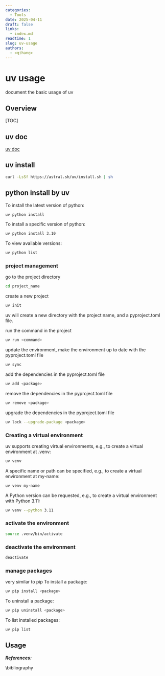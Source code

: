 ```yaml
---
categories:
  - Tools
date: 2025-04-11
draft: false
links:
  - index.md
readtime: 1
slug: uv-usage
authors:
  - <qihang>
---
```

# uv usage
document the basic usage of uv
<!-- more -->
## Overview
[TOC]
## uv doc
[uv doc](https://docs.astral.sh/uv/)
## uv install
```bash
curl -LsSf https://astral.sh/uv/install.sh | sh
```
## python install by uv
To install the latest version of python:
```bash
uv python install
```
To install a specific version of python:
```bash
uv python install 3.10
```
To view available versions:
```bash
uv python list
```
### project management
go to the project directory
```bash
cd project_name
```

create a new project
```bash
uv init
```
uv will create a new directory with the project name, and a pyproject.toml file.

run the command in the project
```bash
uv run <command>
```

update the environment, make the environment up to date with the pyproject.toml file
```bash
uv sync
```

add the dependencies in the pyproject.toml file
```bash
uv add <package>
```

remove the dependencies in the pyproject.toml file
```bash
uv remove <package>
```

upgrade the dependencies in the pyproject.toml file
```bash
uv lock --upgrade-package <package>
```

### Creating a virtual environment
uv supports creating virtual environments, e.g., to create a virtual environment at .venv:
```bash
uv venv
```
A specific name or path can be specified, e.g., to create a virtual environment at my-name:
```bash
uv venv my-name
```
A Python version can be requested, e.g., to create a virtual environment with Python 3.11:
```bash
uv venv --python 3.11
```

### activate the environment
```bash
source .venv/bin/activate
```

### deactivate the environment
```bash
deactivate
```

### manage packages
very similar to pip
To install a package:
```bash
uv pip install <package>
```
To uninstall a package:
```bash
uv pip uninstall <package>
```
To list installed packages:
```bash
uv pip list
```








## Usage


***References:***

\bibliography

